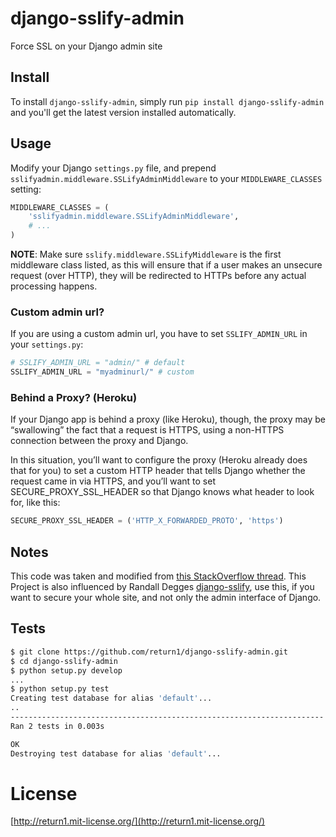 # django-sslify-admin

Force SSL on your Django admin site


## Install

To install ``django-sslify-admin``, simply run ``pip install django-sslify-admin`` and
you'll get the latest version installed automatically.


## Usage

Modify your Django ``settings.py`` file, and prepend
``sslifyadmin.middleware.SSLifyAdminMiddleware`` to your ``MIDDLEWARE_CLASSES`` setting:

``` python
MIDDLEWARE_CLASSES = (
    'sslifyadmin.middleware.SSLifyAdminMiddleware',
    # ...
)
```

**NOTE**: Make sure ``sslify.middleware.SSLifyMiddleware`` is the first
middleware class listed, as this will ensure that if a user makes an unsecure
request (over HTTP), they will be redirected to HTTPs before any actual
processing happens.

### Custom admin url?
If you are using a custom admin url, you have to set ``SSLIFY_ADMIN_URL`` in your ``settings.py``:

``` python
# SSLIFY_ADMIN_URL = "admin/" # default
SSLIFY_ADMIN_URL = "myadminurl/" # custom
```

### Behind a Proxy? (Heroku)

If your Django app is behind a proxy (like Heroku), though, the proxy may be “swallowing” the fact that a request is HTTPS, using a non-HTTPS
connection between the proxy and Django.

In this situation, you’ll want to configure the proxy (Heroku already does that for you) to set a custom HTTP header that tells Django whether
the request came in via HTTPS, and you’ll want to set SECURE_PROXY_SSL_HEADER so that Django knows what header to look for, like this:

``` python
SECURE_PROXY_SSL_HEADER = ('HTTP_X_FORWARDED_PROTO', 'https')
```


## Notes

This code was taken and modified from [this StackOverflow
thread](http://stackoverflow.com/questions/8436666/how-to-make-python-on-heroku-https-only).
This Project is also influenced by Randall Degges [django-sslify](https://github.com/rdegges/django-sslify), use this, if you want to secure your
whole site, and not only the admin interface of Django.


## Tests

``` bash
$ git clone https://github.com/return1/django-sslify-admin.git
$ cd django-sslify-admin
$ python setup.py develop
...
$ python setup.py test
Creating test database for alias 'default'...
..
----------------------------------------------------------------------
Ran 2 tests in 0.003s

OK
Destroying test database for alias 'default'...
```



# License

[http://return1.mit-license.org/](http://return1.mit-license.org/)